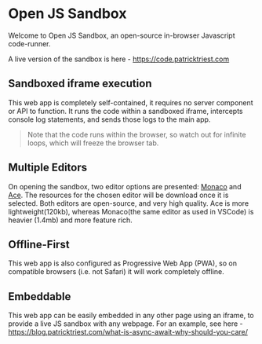 # Open JS Sandbox

Welcome to Open JS Sandbox, an open-source in-browser Javascript code-runner.

A live version of the sandbox is here - https://code.patricktriest.com

## Sandboxed iframe execution
This web app is completely self-contained, it requires no server component or API to function.  It runs the code within a sandboxed iframe, intercepts console log statements, and sends those logs to the main app.

> Note that the code runs within the browser, so watch out for infinite loops, which will freeze the browser tab.

## Multiple Editors
On opening the sandbox, two editor options are presented: [Monaco](https://github.com/Microsoft/monaco-editor) and [Ace](https://github.com/ajaxorg/ace).  The resources for the chosen editor will be download once it is selected.  Both editors are open-source, and very high quality.  Ace is more lightweight(120kb), whereas Monaco(the same editor as used in VSCode) is heavier (1.4mb) and more feature rich.


## Offline-First
This web app is also configured as Progressive Web App (PWA), so on compatible browsers (i.e. not Safari) it will work completely offline.

## Embeddable
This web app can be easily embedded in any other page using an iframe, to provide a live JS sandbox with any webpage.  For an example, see here - https://blog.patricktriest.com/what-is-async-await-why-should-you-care/